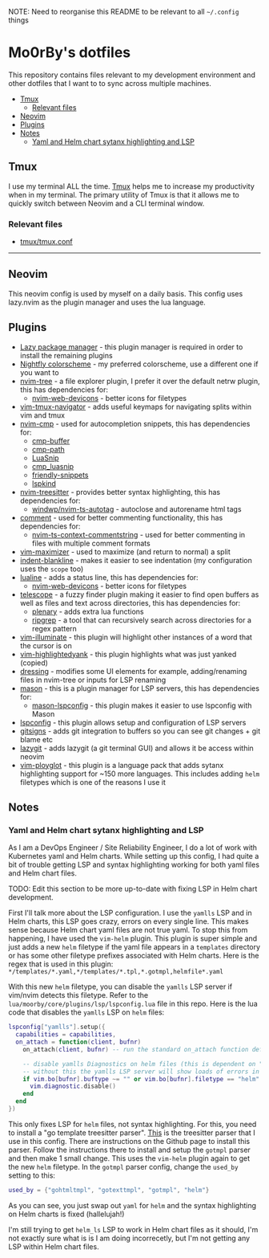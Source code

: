 NOTE: Need to reorganise this README to be relevant to all `~/.config` things

# Mo0rBy's dotfiles

This repository contains files relevant to my development environment and other dotfiles that I want to to sync across multiple machines.

<!-- toc -->

- [Tmux](#tmux)
  * [Relevant files](#relevant-files)
- [Neovim](#neovim)
- [Plugins](#plugins)
- [Notes](#notes)
  * [Yaml and Helm chart sytanx highlighting and LSP](#yaml-and-helm-chart-sytanx-highlighting-and-lsp)

<!-- tocstop -->

## Tmux

I use my terminal ALL the time. [Tmux](https://github.com/tmux/tmux) helps me to increase my productivity when in my terminal. The primary utility of Tmux is that it allows me to quickly switch between Neovim and a CLI terminal window.

### Relevant files

- [tmux/tmux.conf](tmux/tmux.conf)


---

## Neovim

This neovim config is used by myself on a daily basis. This config uses lazy.nvim as the plugin manager and uses the lua language.

## Plugins

- [Lazy package manager](https://github.com/folke/lazy.nvim) - this plugin manager is required in order to install the remaining plugins
- [Nightfly colorscheme](https://github.com/bluz71/vim-nightfly-colors) - my preferred colorscheme, use a different one if you want to
- [nvim-tree](https://github.com/nvim-tree/nvim-tree.lua) - a file explorer plugin, I prefer it over the default netrw plugin, this has dependencies for:
    - [nvim-web-devicons](https://github.com/nvim-tree/nvim-web-devicons) - better icons for filetypes
- [vim-tmux-navigator](https://github.com/christoomey/vim-tmux-navigator) - adds useful keymaps for navigating splits within vim and tmux
- [nvim-cmp](https://github.com/hrsh7th/nvim-cmp) - used for autocompletion snippets, this has dependencies for:
    - [cmp-buffer](https://github.com/hrsh7th/cmp-buffer)
    - [cmp-path](https://github.com/hrsh7th/cmp-path)
    - [LuaSnip](https://github.com/hrsh7th/cmp-path)
    - [cmp_luasnip](https://github.com/saadparwaiz1/cmp_luasnip)
    - [friendly-snippets](https://github.com/rafamadriz/friendly-snippets)
    - [lspkind](https://github.com/onsails/lspkind.nvim)
- [nvim-treesitter](https://github.com/nvim-treesitter/nvim-treesitter) - provides better syntax highlighting, this has dependencies for:
    - [windwp/nvim-ts-autotag](https://github.com/windwp/nvim-ts-autotag) - autoclose and autorename html tags
- [comment](https://github.com/numToStr/Comment.nvim) - used for better commenting functionality, this has dependencies for:
    - [nvim-ts-context-commentstring](https://github.com/JoosepAlviste/nvim-ts-context-commentstring) - used for better commenting in files with multiple comment formats
- [vim-maximizer](https://github.com/szw/vim-maximizer) - used to maximize (and return to normal) a split
- [indent-blankline](https://github.com/lukas-reineke/indent-blankline.nvim) - makes it easier to see indentation (my configuration uses the `scope` too)
- [lualine](https://github.com/nvim-lualine/lualine.nvim) - adds a status line, this has dependencies for:
    - [nvim-web-devicons](https://github.com/nvim-tree/nvim-web-devicons) - better icons for filetypes
- [telescope](https://github.com/nvim-telescope/telescope.nvim) - a fuzzy finder plugin making it easier to find open buffers as well as files and text across directories, this has dependencies for:
    - [plenary](https://github.com/nvim-lua/plenary.nvim) - adds extra lua functions
    - [ripgrep](https://github.com/BurntSushi/ripgrep) - a tool that can recursively search across directories for a regex pattern
- [vim-illuminate](https://github.com/RRethy/vim-illuminate) - this plugin will highlight other instances of a word that the cursor is on
- [vim-highlightedyank](https://github.com/machakann/vim-highlightedyank) - this plugin highlights what was just yanked (copied)
- [dressing](https://github.com/stevearc/dressing.nvim) - modifies some UI elements for example, adding/renaming files in nvim-tree or inputs for LSP renaming
- [mason](https://github.com/williamboman/mason.nvim) - this is a plugin manager for LSP servers, this has dependencies for:
    - [mason-lspconfig](https://github.com/williamboman/mason-lspconfig.nvim) - this plugin makes it easier to use lspconfig with Mason 
- [lspconfig](https://github.com/neovim/nvim-lspconfig) - this plugin allows setup and configuration of LSP servers
- [gitsigns](https://github.com/lewis6991/gitsigns.nvim) - adds git integration to buffers so you can see git changes + git blame etc
- [lazygit](https://github.com/kdheepak/lazygit.nvim) - adds lazygit (a git terminal GUI) and allows it be access within neovim
- [vim-ployglot](https://github.com/sheerun/vim-polyglot) - this plugin is a language pack that adds sytanx highlighting support for ~150 more languages. This includes adding `helm` filetypes which is one of the reasons I use it

## Notes

### Yaml and Helm chart sytanx highlighting and LSP

As I am a DevOps Engineer / Site Reliability Engineer, I do a lot of work with Kubernetes yaml and Helm charts.
While setting up this config, I had quite a bit of trouble getting LSP and syntax highlighting working for both yaml files and Helm chart files.

TODO: Edit this section to be more up-to-date with fixing LSP in Helm chart development.

First I'll talk more about the LSP configuration.
I use the `yamlls` LSP and in Helm charts, this LSP goes crazy, errors on every single line.
This makes sense because Helm chart yaml files are not true yaml.
To stop this from happening, I have used the `vim-helm` plugin.
This plugin is super simple and just adds a new `helm` filetype if the yaml file appears in a `templates` directory or has some other filetype prefixes associated with Helm charts.
Here is the regex that is used in this plugin: `*/templates/*.yaml,*/templates/*.tpl,*.gotmpl,helmfile*.yaml`

With this new `helm` filetype, you can disable the `yamlls` LSP server if vim/nvim detects this filetype.
Refer to the `lua/moorby/core/plugins/lsp/lspconfig.lua` file in this repo.
Here is the lua code that disables the `yamlls` LSP on `helm` files:

```lua
lspconfig["yamlls"].setup({
  capabilities = capabilities,
  on_attach = function(client, bufnr)
    on_attach(client, bufnr) -- run the standard on_attach function defined above

    -- disable yamlls Diagnostics on helm files (this is dependent on "towolf/vim-helm")
    -- without this the yamlls LSP server will show loads of errors in helm chart repositories
    if vim.bo[bufnr].buftype ~= "" or vim.bo[bufnr].filetype == "helm" then
      vim.diagnostic.disable()
    end
  end
})
```

This only fixes LSP for `helm` files, not syntax highlighting.
For this, you need to install a "go template treesitter parser".
[This](https://github.com/ngalaiko/tree-sitter-go-template) is the treesitter parser that I use in this config.
There are instructions on the Github page to install this parser.
Follow the instructions there to install and setup the `gotmpl` parser and then make 1 small change.
This uses the `vim-helm` plugin again to get the new `helm` filetype.
In the `gotmpl` parser config, change the `used_by` setting to this:

```lua
used_by = {"gohtmltmpl", "gotexttmpl", "gotmpl", "helm"}
```

As you can see, you just swap out `yaml` for `helm` and the syntax highlighting on Helm charts is fixed (hallelujah!)

I'm still trying to get `helm_ls` LSP to work in Helm chart files as it should, I'm not exactly sure what is is I am doing incorrecetly, but I'm not getting any LSP within Helm chart files.
